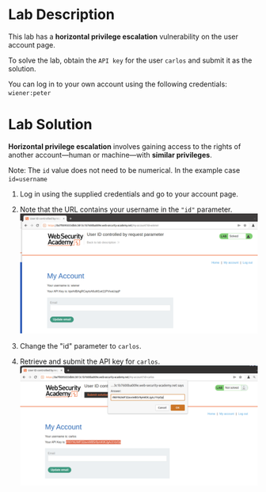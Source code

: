 # Lab Description

This lab has a **horizontal privilege escalation** vulnerability on the user account page.

To solve the lab, obtain the `API key` for the user `carlos` and submit it as the solution.

You can log in to your own account using the following credentials: `wiener:peter`

# Lab Solution

**Horizontal privilege escalation** involves gaining access to the rights of another account—human or machine—with **similar privileges**.

Note: The `id` value does not need to be numerical. In the example case `id=username`

1. Log in using the supplied credentials and go to your account page.

2. Note that the URL contains your username in the `"id"` parameter.
![Wiener's key](wiener-key.png)

3. Change the "id" parameter to `carlos`.

4. Retrieve and submit the API key for `carlos`.
![Carlos key](carlos-key.png)
